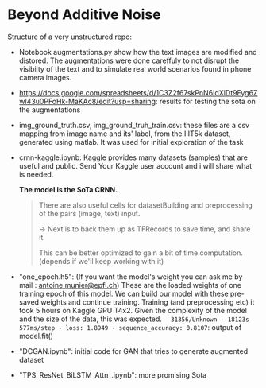 # Beyond Additive Noise
Structure of a very unstructured repo:

- Notebook augmentations.py show how the text images are modified and distored. The augmentations were done careffuly to not disrupt the visibilty of the text and to simulate real world scenarios found in phone camera images.

- https://docs.google.com/spreadsheets/d/1C3Z2f67skPnN6IdXlDt9Fyg6Zwl43u0PFoHk-MaKAc8/edit?usp=sharing:
  results for testing the sota on the augmentations

- img_ground_truth.csv, img_ground_truh_train.csv: these files are a csv mapping from image name and its' label, from the IIIT5k dataset, generated using matlab. It was used for initial exploration of the task

- crnn-kaggle.ipynb: Kaggle provides many datasets (samples) that are useful and public. Send Your Kaggle user account and i will share what is needed.

  **The model is the SoTa CRNN.**

  >
  >There are also useful cells for datasetBuilding and preprocessing of the pairs (image, text) input.
  >
  >-> Next is to back them up as TFRecords to save time,  and share it. 
  >
  >This can be better optimized to gain a bit of time computation. (depends if we'll keep working with it)

- "one_epoch.h5": (If you want the model's weight you can ask me by mail : antoine.munier@epfl.ch) These are the loaded weights of one training epoch of this model. We can build our model with these pre-saved weights and continue training. 
  Training (and preprocessing etc) it took 5 hours on Kaggle GPU T4x2.  Given the complexity of the model and the size of the data, this was expected. 
  `  31356/Unknown - 18123s 577ms/step - loss: 1.8949 - sequence_accuracy: 0.8107`: output of model.fit()

- "DCGAN.ipynb": initial code for GAN that tries to generate augmented dataset

- "TPS_ResNet_BiLSTM_Attn_.ipynb": more promising Sota
